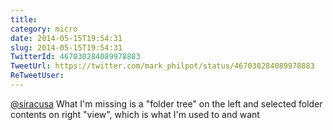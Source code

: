 ```yaml
---
title: 
category: micro
date: 2014-05-15T19:54:31
slug: 2014-05-15T19:54:31
TwitterId: 467030284089978883
TweetUrl: https://twitter.com/mark_philpot/status/467030284089978883
ReTweetUser: 
---
```


[@siracusa](https://twitter.com/siracusa) What I'm missing is a "folder tree" on the left and selected folder contents on right "view", which is what I'm used to and want